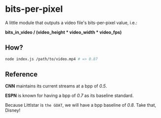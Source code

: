 # bits-per-pixel

A little module that outputs a video file's bits-per-pixel value, i.e.:

**bits_in_video / (video_height * video_width * video_fps)**

## How?

```bash
node index.js /path/to/video.mp4 # => 0.87
```

## Reference

**CNN** maintains its current streams at a bpp of *0.5*.

**ESPN** is known for having a bpp of *0.7* as its baseline standard.

Because Littlstar is `the GOAT`, we will have a bpp baseline of *0.8*. Take that, Disney!
